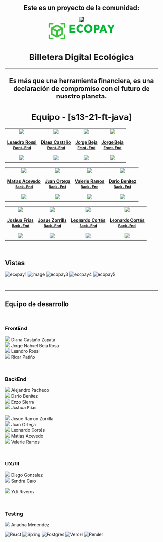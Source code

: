   <h2 align='center'>Este es un proyecto de la comunidad:</h2>
  <div align='center'><a href="https://www.nocountry.tech/" target="_blank">
      <img style='background-color:black;' src="https://encrypted-tbn0.gstatic.com/images?q=tbn:ANd9GcQsukYB3HL90LSwYv_RIR2O2OlCV8Sbkx2eNHv8nRvOu8L16FxLQ0nPzY02wQ_BJOfQZw&usqp=CAU" width="200">
    </a>
  </div>
  <!-- PROJECT LOGO -->
  <div align='center'>
    <a href="https://s13-21-ft-java.vercel.app/" target="_blank">
      <img src="./Walam_Front/src/assets/ecopay_logo.png" alt="Banner">
    </a>
  </div>

  <h1 align='center'>Billetera Digital Ecológica</h1>
    <hr>
    <h2 align='center'><strong>Es más que una herramienta financiera, es una declaración de compromiso con el futuro de nuestro planeta.</strong></h2>


<!-- TEAMS -->
<h1 align='center'> Equipo - [s13-21-ft-java]  </h1>

<table align='center'>
  <tr>
    <td align='center'>
      <div>
        <a href="https://github.com/leandrofrossi" target="_blank" rel="author">
          <img width="110" src="https://avatars.githubusercontent.com/u/108770954?v=4"/>
        </a>
        <a href="https://github.com/leandrofrossi" target="_blank" rel="author">
          <h4 style="margin-top: 1rem;">Leandro Rossi</br><small>Front-End</small></h4>
        </a>
        <div style='display: flex; flex-direction: column'>
          <a href="https://github.com/leandrofrossi" target="_blank">
            <img style='width:8rem' src="https://img.shields.io/static/v1?style=for-the-badge&message=GitHub&color=172B4D&logo=GitHub&logoColor=FFFFFF&label="/>
          </a>
        </div>
      </div>
    </td>
    <td align='center'>
      <div>
        <a href="https://github.com/Natsumychan" target="_blank" rel="author">
            <img width="110" src="https://avatars.githubusercontent.com/u/94393112?v=4"/>
        </a>
        <a href="https://github.com/Natsumychan" target="_blank" rel="author">
            <h4 style="margin-top: 1rem;">Diana Castaño</br><small>Front-End</small></h4>
        </a>
        <div style='display: flex; flex-direction: column'>
          <a href="https://github.com/Natsumychan" target="_blank">
            <img style='width:8rem' src="https://img.shields.io/static/v1?style=for-the-badge&message=GitHub&color=172B4D&logo=GitHub&logoColor=FFFFFF&label="/>
          </a>
        </div>
      </div>
    </td>
    <td align='center'>
      <div>
        <a href="https://github.com/JornabeDV" target="_blank" rel="author">
          <img width="110" src="https://avatars.githubusercontent.com/u/103864663?s=400&u=c15958417e895daefc6bdc014da615b1ff78ea3a&v=4"/>
        </a>
        <a href="https://github.com/JornabeDV" target="_blank" rel="author">
          <h4 style="margin-top: 1rem;">Jorge Beja</br><small>Front-End</small></h4>
        </a>
        <div style='display: flex; flex-direction: column'>
          <a href="https://github.com/JornabeDV" target="_blank">
            <img style='width:8rem' src="https://img.shields.io/static/v1?style=for-the-badge&message=GitHub&color=172B4D&logo=GitHub&logoColor=FFFFFF&label="/>
          </a>
        </div>
      </div>
    </td>
    <td align='center'>
      <div>
        <a href="https://github.com/patinoricar" target="_blank" rel="author">
          <img width="110" src="https://avatars.githubusercontent.com/u/37978363?v=4"/>
        </a>
        <a href="https://github.com/patinoricar" target="_blank" rel="author">
          <h4 style="margin-top: 1rem;">Jorge Beja</br><small>Front-End</small></h4>
        </a>
        <div style='display: flex; flex-direction: column'>
          <a href="https://github.com/patinoricar" target="_blank">
            <img style='width:8rem' src="https://img.shields.io/static/v1?style=for-the-badge&message=GitHub&color=172B4D&logo=GitHub&logoColor=FFFFFF&label="/>
          </a>
        </div>
      </div>
    </td>
  </tr>
</table>

<table align='center'>
  <tr>
    <td align='center'>
      <div>
        <a href="https://github.com/MatiasNicolasAcevedo" target="_blank" rel="author">
          <img width="110" src="https://avatars.githubusercontent.com/u/109118183?v=4"/>
        </a>
        <a href="https://github.com/MatiasNicolasAcevedo" target="_blank" rel="author">
          <h4 style="margin-top: 1rem;">Matias Acevedo</br><small>Back-End</small></h4>
        </a>
        <div style='display: flex; flex-direction: column'>
          <a href="https://github.com/MatiasNicolasAcevedo" target="_blank">
            <img style='width:8rem' src="https://img.shields.io/static/v1?style=for-the-badge&message=GitHub&color=172B4D&logo=GitHub&logoColor=FFFFFF&label="/>
          </a>
        </div>
      </div>
    </td>
    <td align='center'>
      <div>
        <a href="https://github.com/Full-Juan-Ortega" target="_blank" rel="author">
          <img width="110" src="https://avatars.githubusercontent.com/u/91577323?v=4"/>
        </a>
        <a href="https://github.com/Full-Juan-Ortega" target="_blank" rel="author">
          <h4 style="margin-top: 1rem;">Juan Ortega</br><small>Back-End</small></h4>
        </a>
        <div style='display: flex; flex-direction: column'>
          <a href="https://github.com/Full-Juan-Ortega" target="_blank">
            <img style='width:8rem' src="https://img.shields.io/static/v1?style=for-the-badge&message=GitHub&color=172B4D&logo=GitHub&logoColor=FFFFFF&label="/>
          </a>
        </div>
      </div>
    </td>
    <td align='center'>
      <div>
        <a href="https://github.com/valeday" target="_blank" rel="author">
          <img width="110" src="https://avatars.githubusercontent.com/u/129791003?v=4"/>
        </a>
        <a href="https://github.com/valeday" target="_blank" rel="author">
          <h4 style="margin-top: 1rem;">Valerie Ramos</br><small>Back-End</small></h4>
        </a>
        <div style='display: flex; flex-direction: column'>
          <a href="https://github.com/valeday" target="_blank">
            <img style='width:8rem' src="https://img.shields.io/static/v1?style=for-the-badge&message=GitHub&color=172B4D&logo=GitHub&logoColor=FFFFFF&label="/>
          </a>
        </div>
      </div>
    </td>
    <td align='center'>
      <div>
        <a href="https://github.com/DDarioBenitez" target="_blank" rel="author">
          <img width="110" src="https://avatars.githubusercontent.com/u/129878552?v=4"/>
        </a>
        <a href="https://github.com/DDarioBenitez" target="_blank" rel="author">
          <h4 style="margin-top: 1rem;">Dario Benitez</br><small>Back-End</small></h4>
        </a>
          <div style='display: flex; flex-direction: column'>
          <a href="https://github.com/DDarioBenitez" target="_blank">
            <img style='width:8rem' src="https://img.shields.io/static/v1?style=for-the-badge&message=GitHub&color=172B4D&logo=GitHub&logoColor=FFFFFF&label="/>
          </a>
        </div>
      </div>
    </td>
  </tr>
</table>

<table align='center'>
  <tr>
    <td align='center'>
      <div>
        <a href="https://github.com/joshuaFrias95" target="_blank" rel="author">
          <img width="110" src="https://avatars.githubusercontent.com/u/71472790?v=4"/>
        </a>
        <a href="https://github.com/joshuaFrias95" target="_blank" rel="author">
          <h4 style="margin-top: 1rem;">Joshua Frias</br><small>Back-End</small></h4>
        </a>
        <div style='display: flex; flex-direction: column'>
          <a href="https://github.com/joshuaFrias95" target="_blank">
            <img style='width:8rem' src="https://img.shields.io/static/v1?style=for-the-badge&message=GitHub&color=172B4D&logo=GitHub&logoColor=FFFFFF&label="/>
          </a>
        </div>
      </div>
    </td>
    <td align='center'>
      <div>
        <a href="https://github.com/josuejs23" target="_blank" rel="author">
          <img width="110" src="https://avatars.githubusercontent.com/u/86853211?v=4"/>
        </a>
        <a href="https://github.com/josuejs23" target="_blank" rel="author">
          <h4 style="margin-top: 1rem;">Josue Zorrilla </br><small>Back-End</small></h4>
        </a>
        <div style='display: flex; flex-direction: column'>
          <a href="https://github.com/josuejs23" target="_blank">
            <img style='width:8rem' src="https://img.shields.io/static/v1?style=for-the-badge&message=GitHub&color=172B4D&logo=GitHub&logoColor=FFFFFF&label="/>
          </a>
        </div>
      </div>
    </td>
    <td align='center'>
      <div>
        <a href="https://github.com/leosirx" target="_blank" rel="author">
          <img width="110" src="https://avatars.githubusercontent.com/u/114456192?v=4"/>
        </a>
        <a href="https://github.com/leosirx" target="_blank" rel="author">
          <h4 style="margin-top: 1rem;">Leonardo Cortés</br><small>Back-End</small></h4>
        </a>
        <div style='display: flex; flex-direction: column'>
          <a href="https://github.com/leosirx" target="_blank">
            <img style='width:8rem' src="https://img.shields.io/static/v1?style=for-the-badge&message=GitHub&color=172B4D&logo=GitHub&logoColor=FFFFFF&label="/>
          </a>
        </div>
      </div>
    </td>
    <td align='center'>
      <div>
        <a href="https://github.com/enzogsierra" target="_blank" rel="author">
          <img width="110" src="https://avatars.githubusercontent.com/u/18339620?v=4"/>
        </a>
        <a href="https://github.com/enzogsierra" target="_blank" rel="author">
          <h4 style="margin-top: 1rem;">Leonardo Cortés</br><small>Back-End</small></h4>
        </a>
        <div style='display: flex; flex-direction: column'>
          <a href="https://github.com/enzogsierra" target="_blank">
            <img style='width:8rem' src="https://img.shields.io/static/v1?style=for-the-badge&message=GitHub&color=172B4D&logo=GitHub&logoColor=FFFFFF&label="/>
          </a>
        </div>
      </div>
    </td>
  </tr>
</table>


<br>

##  
## Vistas
![ecopay1](https://github.com/No-Country/s13-21-ft-java/assets/103864663/16e79a7d-4873-4165-a225-c5b5e162ed83)
![image](https://github.com/No-Country/s13-21-ft-java/assets/103864663/c5924ad1-dec4-4a3b-b961-fe87e3dfb020)
![ecopay3](https://github.com/No-Country/s13-21-ft-java/assets/103864663/ffd3b6ac-4b4e-45f9-9326-b6579a1e7e43)
![ecopay4](https://github.com/No-Country/s13-21-ft-java/assets/103864663/89c2a099-ef3e-419c-b356-d4ad35c6512f)
![ecopay5](https://github.com/No-Country/s13-21-ft-java/assets/103864663/278792b5-169e-4b8b-8da8-322dbf84f6fe)

<br>

-----

## Equipo de desarrollo

<br>

### FrontEnd

<img height="15" src="https://media.giphy.com/media/v1.Y2lkPTc5MGI3NjExcHkwNXMxbjFiZ3Bqb3Zic3VmNml2cWJyeW0wZWp6OTY5bWV1cTZxdSZlcD12MV9pbnRlcm5hbF9naWZfYnlfaWQmY3Q9cw/HZi7TKjJqYHR7nbVq8/giphy.gif"/> Diana Castaño Zapata 
<br>
<img height="15" src="https://media.giphy.com/media/v1.Y2lkPTc5MGI3NjExcHkwNXMxbjFiZ3Bqb3Zic3VmNml2cWJyeW0wZWp6OTY5bWV1cTZxdSZlcD12MV9pbnRlcm5hbF9naWZfYnlfaWQmY3Q9cw/HZi7TKjJqYHR7nbVq8/giphy.gif"/> Jorge Nahuel Beja Rosa 
<br>
<img height="15" src="https://media.giphy.com/media/v1.Y2lkPTc5MGI3NjExcHkwNXMxbjFiZ3Bqb3Zic3VmNml2cWJyeW0wZWp6OTY5bWV1cTZxdSZlcD12MV9pbnRlcm5hbF9naWZfYnlfaWQmY3Q9cw/HZi7TKjJqYHR7nbVq8/giphy.gif"/> Leandro Rossi 
<br>
<img height="15" src="https://media.giphy.com/media/v1.Y2lkPTc5MGI3NjExcHkwNXMxbjFiZ3Bqb3Zic3VmNml2cWJyeW0wZWp6OTY5bWV1cTZxdSZlcD12MV9pbnRlcm5hbF9naWZfYnlfaWQmY3Q9cw/HZi7TKjJqYHR7nbVq8/giphy.gif"/> Ricar Patiño 

<br>

### BackEnd

<img height="15" src="https://media.giphy.com/media/v1.Y2lkPTc5MGI3NjExcHkwNXMxbjFiZ3Bqb3Zic3VmNml2cWJyeW0wZWp6OTY5bWV1cTZxdSZlcD12MV9pbnRlcm5hbF9naWZfYnlfaWQmY3Q9cw/HZi7TKjJqYHR7nbVq8/giphy.gif" href='https://www.linkedin.com/in/jesus-pachecom/'/> Alejandro Pacheco
<br>
<img height="15" src="https://media.giphy.com/media/v1.Y2lkPTc5MGI3NjExcHkwNXMxbjFiZ3Bqb3Zic3VmNml2cWJyeW0wZWp6OTY5bWV1cTZxdSZlcD12MV9pbnRlcm5hbF9naWZfYnlfaWQmY3Q9cw/HZi7TKjJqYHR7nbVq8/giphy.gif"/> Darío Benitez 
<br>
<img height="15" src="https://media.giphy.com/media/v1.Y2lkPTc5MGI3NjExcHkwNXMxbjFiZ3Bqb3Zic3VmNml2cWJyeW0wZWp6OTY5bWV1cTZxdSZlcD12MV9pbnRlcm5hbF9naWZfYnlfaWQmY3Q9cw/HZi7TKjJqYHR7nbVq8/giphy.gif"/> Enzo Sierra 
<br>
<img height="15" src="https://media.giphy.com/media/v1.Y2lkPTc5MGI3NjExcHkwNXMxbjFiZ3Bqb3Zic3VmNml2cWJyeW0wZWp6OTY5bWV1cTZxdSZlcD12MV9pbnRlcm5hbF9naWZfYnlfaWQmY3Q9cw/HZi7TKjJqYHR7nbVq8/giphy.gif"/> Joshua Frías  
<br>
<img height="15" src="https://media.giphy.com/media/v1.Y2lkPTc5MGI3NjExcHkwNXMxbjFiZ3Bqb3Zic3VmNml2cWJyeW0wZWp6OTY5bWV1cTZxdSZlcD12MV9pbnRlcm5hbF9naWZfYnlfaWQmY3Q9cw/HZi7TKjJqYHR7nbVq8/giphy.gif"/> Josue Ramon Zorrilla 
<br>
<img height="15" src="https://media.giphy.com/media/v1.Y2lkPTc5MGI3NjExcHkwNXMxbjFiZ3Bqb3Zic3VmNml2cWJyeW0wZWp6OTY5bWV1cTZxdSZlcD12MV9pbnRlcm5hbF9naWZfYnlfaWQmY3Q9cw/HZi7TKjJqYHR7nbVq8/giphy.gif"/> Juan Ortega 
<br>
<img height="15" src="https://media.giphy.com/media/v1.Y2lkPTc5MGI3NjExcHkwNXMxbjFiZ3Bqb3Zic3VmNml2cWJyeW0wZWp6OTY5bWV1cTZxdSZlcD12MV9pbnRlcm5hbF9naWZfYnlfaWQmY3Q9cw/HZi7TKjJqYHR7nbVq8/giphy.gif"/> Leonardo Cortés 
<br>
 <img height="15" src="https://media.giphy.com/media/v1.Y2lkPTc5MGI3NjExcHkwNXMxbjFiZ3Bqb3Zic3VmNml2cWJyeW0wZWp6OTY5bWV1cTZxdSZlcD12MV9pbnRlcm5hbF9naWZfYnlfaWQmY3Q9cw/HZi7TKjJqYHR7nbVq8/giphy.gif"/> Matias Acevedo 
<br>
<img height="15" src="https://media.giphy.com/media/v1.Y2lkPTc5MGI3NjExcHkwNXMxbjFiZ3Bqb3Zic3VmNml2cWJyeW0wZWp6OTY5bWV1cTZxdSZlcD12MV9pbnRlcm5hbF9naWZfYnlfaWQmY3Q9cw/HZi7TKjJqYHR7nbVq8/giphy.gif"/> Valerie Ramos 

<br>

### UX/UI

<img height="15" src="https://media.giphy.com/media/v1.Y2lkPTc5MGI3NjExcHkwNXMxbjFiZ3Bqb3Zic3VmNml2cWJyeW0wZWp6OTY5bWV1cTZxdSZlcD12MV9pbnRlcm5hbF9naWZfYnlfaWQmY3Q9cw/HZi7TKjJqYHR7nbVq8/giphy.gif"/> Diego Gonzalez 
<br>
<img height="15" src="https://media.giphy.com/media/v1.Y2lkPTc5MGI3NjExcHkwNXMxbjFiZ3Bqb3Zic3VmNml2cWJyeW0wZWp6OTY5bWV1cTZxdSZlcD12MV9pbnRlcm5hbF9naWZfYnlfaWQmY3Q9cw/HZi7TKjJqYHR7nbVq8/giphy.gif"/> Sandra Caro  
<br>
<img height="15" src="https://media.giphy.com/media/v1.Y2lkPTc5MGI3NjExcHkwNXMxbjFiZ3Bqb3Zic3VmNml2cWJyeW0wZWp6OTY5bWV1cTZxdSZlcD12MV9pbnRlcm5hbF9naWZfYnlfaWQmY3Q9cw/HZi7TKjJqYHR7nbVq8/giphy.gif"/> Yuli Riveros 
 
<br>

### Testing

<img height="15" src="https://media.giphy.com/media/v1.Y2lkPTc5MGI3NjExcHkwNXMxbjFiZ3Bqb3Zic3VmNml2cWJyeW0wZWp6OTY5bWV1cTZxdSZlcD12MV9pbnRlcm5hbF9naWZfYnlfaWQmY3Q9cw/HZi7TKjJqYHR7nbVq8/giphy.gif"/> Ariadna Menendez 

![React](https://img.shields.io/badge/react-%2320232a.svg?style=for-the-badge&logo=react&logoColor=%2361DAFB) ![Spring](https://img.shields.io/badge/spring-%236DB33F.svg?style=for-the-badge&logo=spring&logoColor=white) ![Postgres](https://img.shields.io/badge/postgres-%23316192.svg?style=for-the-badge&logo=postgresql&logoColor=white) ![Vercel](https://img.shields.io/badge/vercel-%23000000.svg?style=for-the-badge&logo=vercel&logoColor=white) ![Render](https://img.shields.io/badge/Render-%46E3B7.svg?style=for-the-badge&logo=render&logoColor=white)

